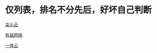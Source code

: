 # 仅列表，排名不分先后，好坏自己判断

[柒沁云](https://www.7qvps.com/gjb.html)

[有益网络](https://www.150cn.com/services/g/)

[一体云](https://www.ytyidc.com/)
